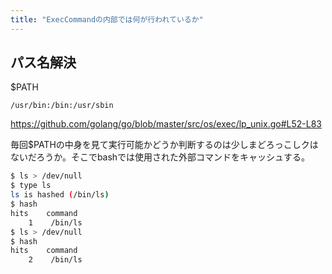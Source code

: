 ```yaml
---
title: "ExecCommandの内部では何が行われているか"
---
```

## パス名解決


$PATH

```
/usr/bin:/bin:/usr/sbin
```

https://github.com/golang/go/blob/master/src/os/exec/lp_unix.go#L52-L83



毎回$PATHの中身を見て実行可能かどうか判断するのは少しまどろっこしクはないだろうか。そこでbashでは使用された外部コマンドをキャッシュする。
```sh
$ ls > /dev/null
$ type ls
ls is hashed (/bin/ls)
$ hash
hits    command
    1    /bin/ls
$ ls > /dev/null
$ hash
hits    command
    2    /bin/ls
```
